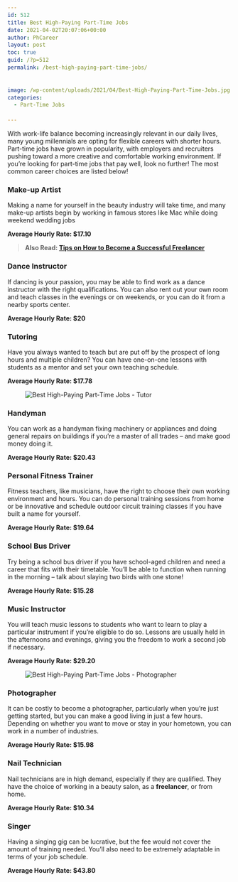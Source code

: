 ```yaml
---
id: 512
title: Best High-Paying Part-Time Jobs
date: 2021-04-02T20:07:06+00:00
author: PhCareer
layout: post
toc: true
guid: /?p=512
permalink: /best-high-paying-part-time-jobs/


image: /wp-content/uploads/2021/04/Best-High-Paying-Part-Time-Jobs.jpg
categories:
  - Part-Time Jobs

---
```

With work-life balance becoming increasingly relevant in our daily lives, many young millennials are opting for flexible careers with shorter hours. Part-time jobs have grown in popularity, with employers and recruiters pushing toward a more creative and comfortable working environment. If you&#8217;re looking for part-time jobs that pay well, look no further! The most common career choices are listed below!

### **Make-up Artist**

Making a name for yourself in the beauty industry will take time, and many make-up artists begin by working in famous stores like Mac while doing weekend wedding jobs

**Average Hourly Rate: $17.10**



<blockquote class="wp-block-quote">
  <p>
    <strong>Also Read: <a href="/tips-on-how-to-become-a-successful-freelancer/">Tips on How to Become a Successful Freelancer</a></strong>
  </p>
</blockquote>

### **Dance Instructor**

If dancing is your passion, you may be able to find work as a dance instructor with the right qualifications. You can also rent out your own room and teach classes in the evenings or on weekends, or you can do it from a nearby sports center.

**Average Hourly Rate: $20**



### **Tutoring**

Have you always wanted to teach but are put off by the prospect of long hours and multiple children? You can have one-on-one lessons with students as a mentor and set your own teaching schedule.

**Average Hourly Rate: $17.78**

<figure class="wp-block-image size-large">

<img loading="lazy" width="926" height="617" src="/wp-content/uploads/2021/04/part-time-jobs-tutor.jpg" alt="Best High-Paying Part-Time Jobs - Tutor" class="wp-image-513" srcset="/wp-content/uploads/2021/04/part-time-jobs-tutor.jpg 926w, /wp-content/uploads/2021/04/part-time-jobs-tutor-300x200.jpg 300w, /wp-content/uploads/2021/04/part-time-jobs-tutor-768x512.jpg 768w" sizes="(max-width: 926px) 100vw, 926px" /> </figure> 

### **Handyman**

You can work as a handyman fixing machinery or appliances and doing general repairs on buildings if you&#8217;re a master of all trades – and make good money doing it.

**Average Hourly Rate: $20.43**



### **Personal Fitness Trainer**

Fitness teachers, like musicians, have the right to choose their own working environment and hours. You can do personal training sessions from home or be innovative and schedule outdoor circuit training classes if you have built a name for yourself.

**Average Hourly Rate: $19.64**



### **School Bus Driver**

Try being a school bus driver if you have school-aged children and need a career that fits with their timetable. You&#8217;ll be able to function when running in the morning – talk about slaying two birds with one stone!

**Average Hourly Rate: $15.28**



### **Music Instructor**

You will teach music lessons to students who want to learn to play a particular instrument if you&#8217;re eligible to do so. Lessons are usually held in the afternoons and evenings, giving you the freedom to work a second job if necessary.

**Average Hourly Rate: $29.20**


<figure class="wp-block-image size-large">

<img loading="lazy" width="700" height="466" src="/wp-content/uploads/2021/04/part-time-job-photographer.jpg" alt="Best High-Paying Part-Time Jobs - Photographer" class="wp-image-514" srcset="/wp-content/uploads/2021/04/part-time-job-photographer.jpg 700w, /wp-content/uploads/2021/04/part-time-job-photographer-300x200.jpg 300w" sizes="(max-width: 700px) 100vw, 700px" /> </figure> 

### **Photographer**

It can be costly to become a photographer, particularly when you&#8217;re just getting started, but you can make a good living in just a few hours. Depending on whether you want to move or stay in your hometown, you can work in a number of industries.

**Average Hourly Rate: $15.98**



### **Nail Technician**

Nail technicians are in high demand, especially if they are qualified. They have the choice of working in a beauty salon, as a **freelancer**, or from home.

**Average Hourly Rate: $10.34**

### **Singer**

Having a singing gig can be lucrative, but the fee would not cover the amount of training needed. You&#8217;ll also need to be extremely adaptable in terms of your job schedule.

**Average Hourly Rate: $43.80**

